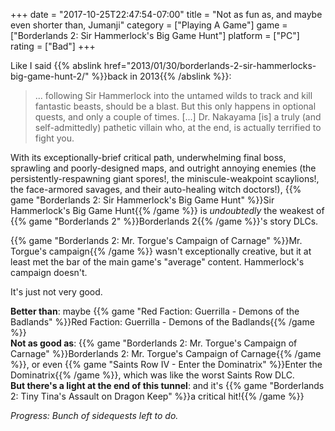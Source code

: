 +++
date = "2017-10-25T22:47:54-07:00"
title = "Not as fun as, and maybe even shorter than, Jumanji"
category = ["Playing A Game"]
game = ["Borderlands 2: Sir Hammerlock's Big Game Hunt"]
platform = ["PC"]
rating = ["Bad"]
+++

Like I said {{% abslink href="2013/01/30/borderlands-2-sir-hammerlocks-big-game-hunt-2/" %}}back in 2013{{% /abslink %}}:

<blockquote>... following Sir Hammerlock into the untamed wilds to track and kill fantastic beasts, should be a blast. But this only happens in optional quests, and only a couple of times. [...] Dr. Nakayama [is] a truly (and self-admittedly) pathetic villain who, at the end, is actually terrified to fight you.</blockquote>

With its exceptionally-brief critical path, underwhelming final boss, sprawling and poorly-designed maps, and outright annoying enemies (the persistently-respawning giant spores!, the miniscule-weakpoint scaylions!, the face-armored savages, and their auto-healing witch doctors!), {{% game "Borderlands 2: Sir Hammerlock's Big Game Hunt" %}}Sir Hammerlock's Big Game Hunt{{% /game %}} is <i>undoubtedly</i> the weakest of {{% game "Borderlands 2" %}}Borderlands 2{{% /game %}}'s story DLCs.

{{% game "Borderlands 2: Mr. Torgue's Campaign of Carnage" %}}Mr. Torgue's campaign{{% /game %}} wasn't exceptionally creative, but it at least met the bar of the main game's "average" content.  Hammerlock's campaign doesn't.

It's just not very good.

<b>Better than</b>: maybe {{% game "Red Faction: Guerrilla - Demons of the Badlands" %}}Red Faction: Guerrilla - Demons of the Badlands{{% /game %}}  
<b>Not as good as</b>: {{% game "Borderlands 2: Mr. Torgue's Campaign of Carnage" %}}Borderlands 2: Mr. Torgue's Campaign of Carnage{{% /game %}}, or even {{% game "Saints Row IV - Enter the Dominatrix" %}}Enter the Dominatrix{{% /game %}}, which was like the worst Saints Row DLC.  
<b>But there's a light at the end of this tunnel</b>: and it's {{% game "Borderlands 2: Tiny Tina's Assault on Dragon Keep" %}}a critical hit!{{% /game %}}

<i>Progress: Bunch of sidequests left to do.</i>
